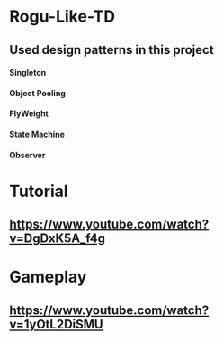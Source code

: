 # Rogu-Like-TD


## Used design patterns in this project

#### Singleton

#### Object Pooling

#### FlyWeight

#### State Machine

#### Observer


# Tutorial 

## https://www.youtube.com/watch?v=DgDxK5A_f4g


# Gameplay 

## https://www.youtube.com/watch?v=1yOtL2DiSMU

